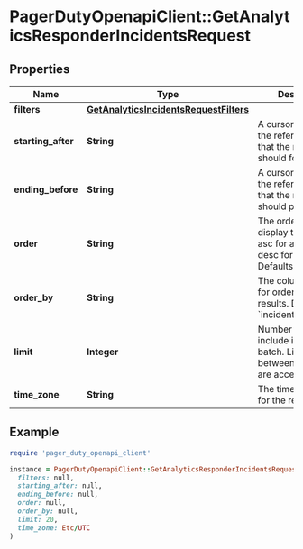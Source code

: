 # PagerDutyOpenapiClient::GetAnalyticsResponderIncidentsRequest

## Properties

| Name | Type | Description | Notes |
| ---- | ---- | ----------- | ----- |
| **filters** | [**GetAnalyticsIncidentsRequestFilters**](GetAnalyticsIncidentsRequestFilters.md) |  | [optional] |
| **starting_after** | **String** | A cursor to indicate the reference point that the results should follow | [optional] |
| **ending_before** | **String** | A cursor to indicate the reference point that the results should precede | [optional] |
| **order** | **String** | The order in which to display the results; asc for ascending, desc for descending. Defaults to &#x60;desc&#x60;. | [optional] |
| **order_by** | **String** | The column to use for ordering the results. Defaults to &#x60;incident_created_at&#x60;. | [optional] |
| **limit** | **Integer** | Number of results to include in each batch. Limits between 1 to 1000 are accepted. | [optional] |
| **time_zone** | **String** | The time zone to use for the results. | [optional] |

## Example

```ruby
require 'pager_duty_openapi_client'

instance = PagerDutyOpenapiClient::GetAnalyticsResponderIncidentsRequest.new(
  filters: null,
  starting_after: null,
  ending_before: null,
  order: null,
  order_by: null,
  limit: 20,
  time_zone: Etc/UTC
)
```

